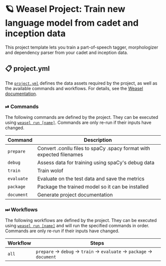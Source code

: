 <!-- WEASEL: AUTO-GENERATED DOCS START (do not remove) -->

# 🪐 Weasel Project: Train new language model from cadet and inception data

This project template lets you train a part-of-speech tagger, morphologizer and dependency parser from your cadet and inception data.

## 📋 project.yml

The [`project.yml`](project.yml) defines the data assets required by the
project, as well as the available commands and workflows. For details, see the
[Weasel documentation](https://github.com/explosion/weasel).

### ⏯ Commands

The following commands are defined by the project. They
can be executed using [`weasel run [name]`](https://github.com/explosion/weasel/tree/main/docs/cli.md#rocket-run).
Commands are only re-run if their inputs have changed.

| Command | Description |
| --- | --- |
| `prepare` | Convert .conllu files to spaCy .spacy format with expected filenames |
| `debug` | Assess data for training using spaCy's debug data |
| `train` | Train wolof |
| `evaluate` | Evaluate on the test data and save the metrics |
| `package` | Package the trained model so it can be installed |
| `document` | Generate project documentation |

### ⏭ Workflows

The following workflows are defined by the project. They
can be executed using [`weasel run [name]`](https://github.com/explosion/weasel/tree/main/docs/cli.md#rocket-run)
and will run the specified commands in order. Commands are only re-run if their
inputs have changed.

| Workflow | Steps |
| --- | --- |
| `all` | `prepare` &rarr; `debug` &rarr; `train` &rarr; `evaluate` &rarr; `package` &rarr; `document` |

<!-- WEASEL: AUTO-GENERATED DOCS END (do not remove) -->
